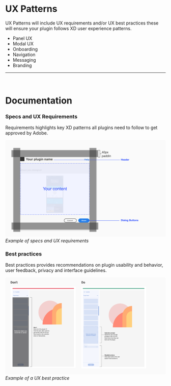 # UX Patterns

UX Patterns will include UX requirements and/or UX best practices these will ensure your plugin follows XD user experience patterns.

- Panel UX
- Modal UX
- Onboarding
- Navigation
- Messaging
- Branding

----------

 <br />
 
# Documentation

### Specs and UX Requirements

Requirements highlights key XD patterns all plugins need to follow to get approved by Adobe. 

![Example of specs and UX requirements](../ux_images/UX_Patterns_1_Specs.png)
*Example of specs and UX requirements*

### Best practices

Best practices provides recommendations on plugin usability and behavior, user feedback, privacy and interface guidelines. 

![Example of a UX best practice](../ux_images/UX_Patterns_2_Best_Practices.png)
*Example of a UX best practice*

